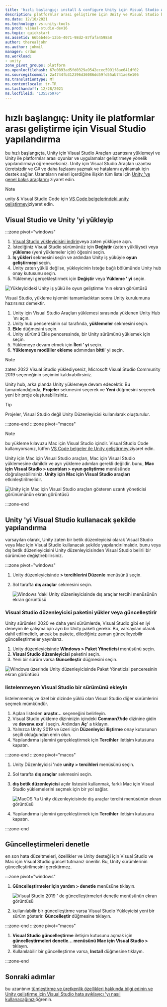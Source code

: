 ```yaml
---
title: 'hızlı başlangıç: ınstall & configure Unity için Visual Studio Araçları'
description: platformlar arası geliştirme için Unity ve Visual Studio bağlamayı öğrenin.
ms.date: 12/10/2021
ms.technology: vs-unity-tools
ms.prod: visual-studio-dev16
ms.topic: quickstart
ms.assetid: 66b5b4eb-13b5-4071-98d2-87fafa4598a8
author: therealjohn
ms.author: johmil
manager: crdun
ms.workload:
- unity
zone_pivot_groups: platform
ms.openlocfilehash: 67e0893ad5fd0329a9542ecec5991f8ae641df02
ms.sourcegitcommit: 2a4744fb312396d36086dd59fd55ab741ae8e106
ms.translationtype: MT
ms.contentlocale: tr-TR
ms.lasthandoff: 12/28/2021
ms.locfileid: "135575976"
---
```

# <a name="quickstart-configure-visual-studio-for-cross-platform-development-with-unity"></a>hızlı başlangıç: Unity ile platformlar arası geliştirme için Visual Studio yapılandırma

bu hızlı başlangıçta, Unity için Visual Studio Araçları uzantısını yüklemeyi ve Unity ile platformlar arası oyunlar ve uygulamalar geliştirmeye yönelik yapılandırmayı öğreneceksiniz.  Unity için Visual Studio Araçları uzantısı ücretsizdir ve C# ve daha fazlasını yazmak ve hatalarını ayıklamak için destek sağlar. Uzantıların neleri içerdiğine ilişkin tüm liste için [Unity 'ye genel bakış araçlarını](./visual-studio-tools-for-unity.md) ziyaret edin.

> [!NOTE]
> unity & Visual Studio Code için [VS Code belgelerindeki unity geliştirmeyi](https://code.visualstudio.com/docs/other/unity)ziyaret edin.

## <a name="install-visual-studio-and-unity"></a>Visual Studio ve Unity 'yi yükleyip

:::zone pivot="windows"

1. [Visual Studio yükleyicisini indirin](/visualstudio/install/install-visual-studio.md)veya zaten yüklüyse açın.
2. İstediğiniz Visual Studio sürümünüz için **Değiştir** (zaten yüklüyse) veya **yükleme** (yeni yüklemeler için) öğesini seçin.
3. **Iş yükleri** sekmesini seçin ve ardından Unity iş yüküyle **oyun geliştirmeyi** seçin.    
4. Unity zaten yüklü değilse, yükleyicinin Isteğe bağlı bölümünde Unity hub onay kutusunu seçin.
5. Yüklemeyi gerçekleştirmek için **Değiştir** veya **Yükleme ' yi** seçin.

![Yükleyicideki Unity iş yükü ile oyun geliştirme 'nın ekran görüntüsü](../media/vs/unity-workload.png)

Visual Studio, yükleme işlemini tamamladıktan sonra Unity kurulumuna hazırsınız demektir.

1. Unity için Visual Studio Araçları yüklemesi sırasında yüklenen Unity Hub 'ını açın.
1. Unity hub penceresinin sol tarafında, **yüklemeler** sekmesini seçin.
1. **Ekle** düğmesini seçin.
1. Unity sürümü Ekle penceresinde, bir Unity sürümünü yüklemek için seçin.
1. Yüklemeye devam etmek için **İleri ' yi** seçin.
1. **Yüklemeye modüller ekleme** adımından **bitti**' yi seçin.

>[!NOTE]
>zaten 2022 Visual Studio yüklediyseniz, Microsoft Visual Studio Community 2019 seçeneğinin seçimini kaldırabilirsiniz.

Unity hub, arka planda Unity yüklemeye devam edecektir. Bu tamamlandığında, **Projeler** sekmesini seçerek ve **Yeni** düğmesini seçerek yeni bir proje oluşturabilirsiniz.

>[!TIP]
>Projeler, Visual Studio değil Unity Düzenleyicisi kullanılarak oluşturulur.

:::zone-end
:::zone pivot="macos"

> [!NOTE]
> bu yükleme kılavuzu Mac için Visual Studio içindir. Visual Studio Code kullanıyorsanız, lütfen [VS Code belgeler ile Unity geliştirmeyi](https://code.visualstudio.com/docs/other/unity)ziyaret edin.

Unity için Mac için Visual Studio araçları, Mac için Visual Studio yüklemesine dahildir ve ayrı yükleme adımları gerekli değildir. bunu, **Mac için Visual Studio > uzantıları > oyun geliştirme** menüsünde doğrulayabilirsiniz. **Unity için Mac için Visual Studio araçları** etkinleştirilmelidir.

![Unity için Mac için Visual Studio araçları gösteren uzantı yöneticisi görünümünün ekran görüntüsü](../media/vsm/unity-workload.png)

:::zone-end

## <a name="configure-unity-to-use-visual-studio"></a>Unity 'yi Visual Studio kullanacak şekilde yapılandırma

varsayılan olarak, Unity zaten bir betik düzenleyicisi olarak Visual Studio veya Mac için Visual Studio kullanacak şekilde yapılandırılmalıdır. bunu veya dış betik düzenleyicisini Unity düzenleyicisinden Visual Studio belirli bir sürümüne değiştirebilirsiniz.

:::zone pivot="windows"

1. Unity düzenleyicisinde **> tercihlerini Düzenle** menüsünü seçin.
2. Sol tarafta **dış araçlar** sekmesini seçin.

    ![Windows 'daki Unity düzenleyicisinde dış araçlar tercihi menüsünün ekran görüntüsü](../media/vs/preferences-external-tools.png)

### <a name="install-or-update-the-visual-studio-editor-package"></a>Visual Studio düzenleyicisi paketini yükler veya güncelleştirir

Unity sürümleri 2020 ve daha yeni sürümlerde, Visual Studio gibi en iyi deneyim ile çalışma için ayrı bir Unity paketi gerekir. Bu, varsayılan olarak dahil edilmelidir, ancak bu pakete, dilediğiniz zaman güncelleyebilir güncelleştirmeler yayınlarız.

1. Unity düzenleyicisinde **Windows > Paket Yöneticisi** menüsünü seçin.
1. **Visual Studio düzenleyicisi** paketini seçin.
1. Yeni bir sürüm varsa **Güncelleştir** düğmesini seçin.

![Windows üzerinde Unity düzenleyicisinde Paket Yöneticisi penceresinin ekran görüntüsü](../media/vs/unity-package-manager.png)

### <a name="add-a-version-of-visual-studio-that-is-not-listed"></a>listelenmeyen Visual Studio bir sürümünü ekleyin
listelenmemiş ve özel bir dizinde yüklü olan Visual Studio diğer sürümlerini seçmek mümkündür.

1. Açılan listeden **araştır...** seçeneğini belirleyin.
2. Visual Studio yükleme dizininizin içindeki **Common7/ıde** dizinine gidin ve **devenv.exe**' i seçin. Ardından **Aç**' a tıklayın.
3. Yalnızca Unity 2019 ve üzeri için **Düzenleyici iliştirme** onay kutusunun seçili olduğundan emin olun.
4. Yapılandırma işlemini gerçekleştirmek için **Tercihler** iletişim kutusunu kapatın.

:::zone-end
:::zone pivot="macos"

1. Unity Düzenleyicisi 'nde **unity > tercihleri** menüsünü seçin.
2. Sol tarafta **dış araçlar** sekmesini seçin.
3. **dış betik düzenleyicisi** açılır listesini kullanmak, farklı Mac için Visual Studio yüklemelerini seçmek için bir yol sağlar.

    ![MacOS 'ta Unity düzenleyicisinde dış araçlar tercihi menüsünün ekran görüntüsü](../media/vsm/preferences-external-tools.png)

4. Yapılandırma işlemini gerçekleştirmek için **Tercihler** iletişim kutusunu kapatın.

:::zone-end

## <a name="check-for-updates"></a>Güncelleştirmeleri denetle

en son hata düzeltmeleri, özellikler ve Unity desteği için Visual Studio ve Mac için Visual Studio güncel tutmanız önerilir. Bu, Unity sürümlerinin güncelleştirilmesini gerektirmez.

:::zone pivot="windows"

1. **Güncelleştirmeler Için yardım > denetle** menüsüne tıklayın.

    ![Visual Studio 2019 ' de güncelleştirmeleri denetle menüsünün ekran görüntüsü](../media/vs/check-for-updates.png)    

2. kullanılabilir bir güncelleştirme varsa Visual Studio Yükleyicisi yeni bir sürüm gösterir. **Güncelleştir** düğmesine tıklayın.

:::zone-end
:::zone pivot="macos"

1. **Visual Studio güncelleştirme** iletişim kutusunu açmak için **güncelleştirmeleri denetle... menüsünü Mac için Visual Studio >** tıklayın.
2. Kullanılabilir bir güncelleştirme varsa, **Install** düğmesine tıklayın.

:::zone-end

## <a name="next-steps"></a>Sonraki adımlar

bu uzantının [tümleştirme ve üretkenlik özellikleri hakkında bilgi edinin ve Unity geliştirme için Visual Studio hata ayıklayıcı 'yı nasıl kullanacağınızı](using-visual-studio-tools-for-unity.md)öğrenin.
